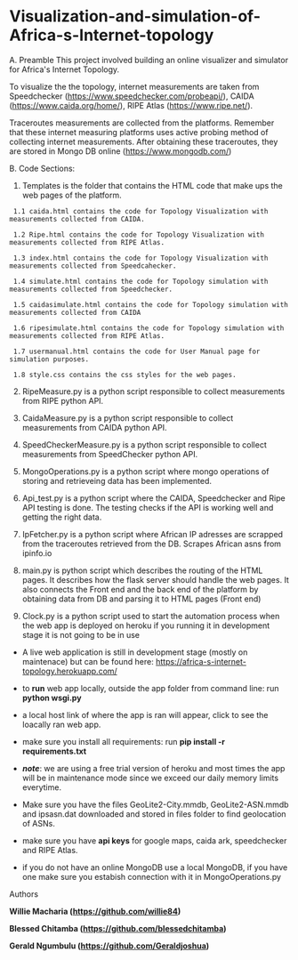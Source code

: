 # Visualization-and-simulation-of-Africa-s-Internet-topology

A. Preamble
This project involved building an online visualizer and simulator for Africa's Internet Topology.

To visualize the the topology, internet measurements are taken from Speedchecker (https://www.speedchecker.com/probeapi/),
CAIDA (https://www.caida.org/home/), RIPE Atlas (https://www.ripe.net/). 

Traceroutes measurements are collected from the platforms. Remember that these internet measuring platforms uses active probing method of collecting
internet measurements. After obtaining these traceroutes, they are stored in Mongo DB online (https://www.mongodb.com/)

B. Code Sections:

   1. Templates is the folder that contains the HTML code that  make ups the web pages of the platform. 
 
     1.1 caida.html contains the code for Topology Visualization with measurements collected from CAIDA.  
     
     1.2 Ripe.html contains the code for Topology Visualization with measurements collected from RIPE Atlas.
     
     1.3 index.html contains the code for Topology Visualization with measurements collected from Speedcahecker.
     
     1.4 simulate.html contains the code for Topology simulation with measurements collected from Speedchecker.
     
     1.5 caidasimulate.html contains the code for Topology simulation with measurements collected from CAIDA
     
     1.6 ripesimulate.html contains the code for Topology simulation with measurements collected from RIPE Atlas.
     
     1.7 usermanual.html contains the code for User Manual page for simulation purposes. 
     
     1.8 style.css contains the css styles for the web pages. 
  
  2. RipeMeasure.py is a python script responsible to collect measurements from RIPE python API. 
  
  3. CaidaMeasure.py is a python script responsible to collect measurements from CAIDA python API.
  
  4. SpeedCheckerMeasure.py is a python script responsible to collect measurements from SpeedChecker python API.
 
  5. MongoOperations.py is a python script where mongo operations of storing and retrieveing data has been implemented. 
  
  6. Api_test.py is a python script where the CAIDA, Speedchecker and Ripe API testing is done. The testing checks if the API is working well
  and getting the right data. 
  
  7. IpFetcher.py is a python script where African IP adresses are scrapped from the traceroutes retrieved from the DB. Scrapes African asns from ipinfo.io
  
  8. main.py is python script which describes the routing of the HTML pages. It describes how the flask server 
   should handle the web pages. It also connects the Front end and the back end of the platform by obtaining data from
   DB and parsing it to HTML pages (Front end)
  
  9. Clock.py is a python script used to start the automation process when the web app is deployed on heroku
 if you running it in development stage it is not going to be in use

* A live web application is still in development stage (mostly on maintenace) but can be found here: https://africa-s-internet-topology.herokuapp.com/

* to **run** web app locally, outside the app folder from command line: run **python wsgi.py**

* a local host link of where the app is ran will appear, click to see the loacally ran web app.

* make sure you install all requirements: run **pip install -r requirements.txt**

* **_note_**: we are using a free trial version of heroku and most times the app will be in maintenance mode since we exceed our daily memory limits everytime.

* Make sure you have the files GeoLite2-City.mmdb, GeoLite2-ASN.mmdb and ipsasn.dat downloaded and stored in files folder to find geolocation of ASNs.
  
* make sure you have **api keys** for google maps, caida ark, speedchecker and RIPE Atlas.

* if you do not have an online MongoDB use a local MongoDB, if you have one make sure you estabish connection with it in MongoOperations.py

Authors 

**Willie Macharia (https://github.com/willie84)**

**Blessed Chitamba (https://github.com/blessedchitamba)**

**Gerald Ngumbulu (https://github.com/Geraldjoshua)**